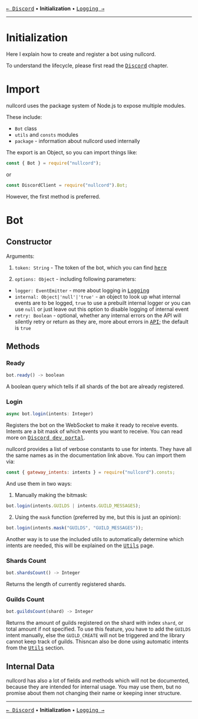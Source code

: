[<kbd>← Discord</kbd>](00_discord.md)
• **Initialization**  •
[<kbd>Logging →</kbd>](02_logging.md)

---

# Initialization
Here I explain how to create and register a bot
using nullcord.

To understand the lifecycle, please first
read the [<kbd>Discord</kbd>](00_discord.md) chapter.

# Import
nullcord uses the package system of Node.js
to expose multiple modules.

These include:
* `Bot` class
* `utils` and `consts` modules
* `package` - information about nullcord used internally

The export is an Object, so you can import things like:
```js
const { Bot } = require("nullcord");
```
or
```js
const DiscordClient = require("nullcord").Bot;
```

However, the first method is preferred.

# Bot

## Constructor

Arguments:
1. `token: String` - The token of the bot, which you can
find [<kbd>here</kbd>](https://discord.com/developers/applications)

2. `options: Object` - including following parameters:
  * `logger: EventEmitter` - more about logging in
  [<kbd>Logging</kbd>](02_logging.md)
  * `internal: Object|'null'|'true'` - an object to look up
  what internal events are to be logged, `true` to
  use a prebuilt internal logger or you can use `null` or
  just leave out this option to disable logging of internal event
  * `retry: Boolean` - optional, whether any internal errors on the API will
  silently retry or return as they are, more about errors in
  [<kbd>API</kbd>](04_api.md); the default is `true`

## Methods

### Ready
```js
bot.ready() -> boolean
```
A boolean query which tells
if all shards of the bot are
already registered.

### Login
```js
async bot.login(intents: Integer)
```
Registers the bot on the WebSocket
to make it ready to receive events.
Intents are a bit mask of which events
you want to receive. You can read more
on [<kbd>Discord dev portal</kbd>](https://discord.com/developers/docs/topics/gateway#list-of-intents).

nullcord provides a list of verbose
constants to use for intents. They have
all the same names as in the documentation
link above. You can import them via:
```js
const { gateway_intents: intents } = require("nullcord").consts;
```
And use them in two ways:

1. Manually making the bitmask:
```js
bot.login(intents.GUILDS | intents.GUILD_MESSAGES);
```
2. Using the `mask` function
(preferred by me, but this is just an opinion):
```js
bot.login(intents.mask("GUILDS", "GUILD_MESSAGES"));
```

Another way is to use the included utils
to automatically determine which intents
are needed, this will be explained on the
[<kbd>Utils</kbd>](05_utils.md) page.

### Shards Count
```js
bot.shardsCount() -> Integer
```
Returns the length of currently registered shards.

### Guilds Count
```js
bot.guildsCount(shard) -> Integer
```
Returns the amount of guilds registered on the
shard with index `shard`, or total amount if not specified.
To use this feature, you have to add the `GUILDS` intent
manually, else the `GUILD_CREATE` will not be triggered
and the library cannot keep track of guilds.
Thisncan also be done using automatic intents from
the [<kbd>Utils</kbd>](05_utils.md) section.

## Internal Data
nullcord has also a lot of fields
and methods which will not be documented,
because they are intended for internal usage.
You may use them, but no promise about them
not changing their name or keeping inner structure.

---

[<kbd>← Discord</kbd>](00_discord.md)
• **Initialization** •
[<kbd>Logging →</kbd>](02_logging.md)
